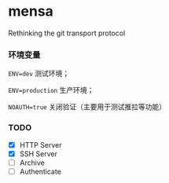 # mensa
Rethinking the git transport protocol

### 环境变量

`ENV=dev` 测试环境；

`ENV=production` 生产环境；

`NOAUTH=true` 关闭验证（主要用于测试推拉等功能）


### TODO

- [x] HTTP Server
- [x] SSH Server
- [ ] Archive
- [ ] Authenticate